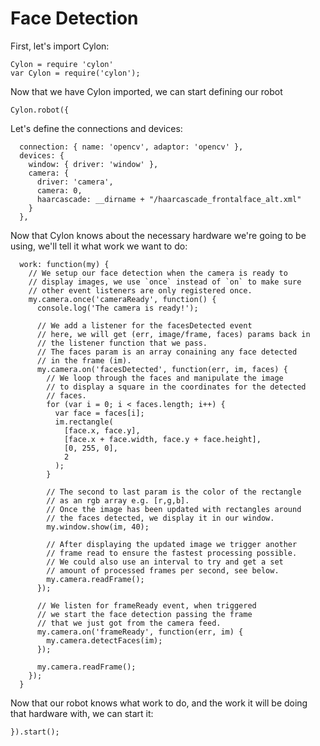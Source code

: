 # Face Detection

First, let's import Cylon:

    Cylon = require 'cylon'
    var Cylon = require('cylon');

Now that we have Cylon imported, we can start defining our robot

    Cylon.robot({

Let's define the connections and devices:

      connection: { name: 'opencv', adaptor: 'opencv' },
      devices: {
        window: { driver: 'window' },
        camera: {
          driver: 'camera',
          camera: 0,
          haarcascade: __dirname + "/haarcascade_frontalface_alt.xml"
        }
      },

Now that Cylon knows about the necessary hardware we're going to be using, we'll
tell it what work we want to do:

      work: function(my) {
        // We setup our face detection when the camera is ready to
        // display images, we use `once` instead of `on` to make sure
        // other event listeners are only registered once.
        my.camera.once('cameraReady', function() {
          console.log('The camera is ready!');

          // We add a listener for the facesDetected event
          // here, we will get (err, image/frame, faces) params back in
          // the listener function that we pass.
          // The faces param is an array conaining any face detected
          // in the frame (im).
          my.camera.on('facesDetected', function(err, im, faces) {
            // We loop through the faces and manipulate the image
            // to display a square in the coordinates for the detected
            // faces.
            for (var i = 0; i < faces.length; i++) {
              var face = faces[i];
              im.rectangle(
                [face.x, face.y],
                [face.x + face.width, face.y + face.height],
                [0, 255, 0],
                2
              );
            }

            // The second to last param is the color of the rectangle
            // as an rgb array e.g. [r,g,b].
            // Once the image has been updated with rectangles around
            // the faces detected, we display it in our window.
            my.window.show(im, 40);

            // After displaying the updated image we trigger another
            // frame read to ensure the fastest processing possible.
            // We could also use an interval to try and get a set
            // amount of processed frames per second, see below.
            my.camera.readFrame();
          });

          // We listen for frameReady event, when triggered
          // we start the face detection passing the frame
          // that we just got from the camera feed.
          my.camera.on('frameReady', function(err, im) {
            my.camera.detectFaces(im);
          });

          my.camera.readFrame();
        });
      }

Now that our robot knows what work to do, and the work it will be doing that
hardware with, we can start it:

    }).start();
